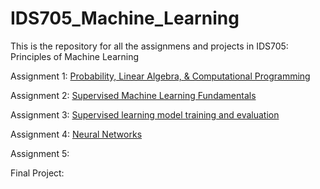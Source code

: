 # IDS705_Machine_Learning

This is the repository for all the assignmens and projects in IDS705: Principles of Machine Learning

Assignment 1: [Probability, Linear Algebra, & Computational Programming](https://github.com/YZhu0225/IDS705_Machine_Learning/tree/main/Probability%2C%20Linear%20Algebra%2C%20%26%20Computational%20Programming)

Assignment 2: [Supervised Machine Learning Fundamentals](https://github.com/YZhu0225/IDS705_Machine_Learning/tree/main/Supervised%20Machine%20Learning%20Fundamentals)

Assignment 3: [Supervised learning model training and evaluation](https://github.com/YZhu0225/IDS705_Machine_Learning/tree/main/Supervised%20learning%20model%20training%20and%20evaluation)

Assignment 4: [Neural Networks](https://github.com/YZhu0225/IDS705_Machine_Learning/tree/main/Neural%20Networks)

Assignment 5: 

Final Project: 
